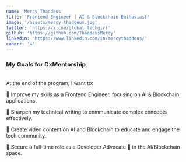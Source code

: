 ```yaml
---
name: 'Mercy Thaddeus'
title: 'Frontend Engineer | AI & Blockchain Enthusiast'
image: '/assets/mercy-thaddeus.jpg'
twitter: 'https://x.com/global_techgirl'
github: 'https://github.com/ThaddeusMercy'
linkedin: 'https://www.linkedin.com/in/mercythaddeus/'
cohort: '4'
---
```


<div>
<h3>My Goals for DxMentorship</h3> <br/>
 At the end of the program, I want to: <br/>

📌 Improve my skills as a Frontend Engineer, focusing on AI & Blockchain applications.<br/>

📌 Sharpen my technical writing to communicate complex concepts effectively. <br/>

📌 Create video content on AI and Blockchain to educate and engage the tech community. <br/>

📌 Secure a full-time role as a Developer Advocate 🥑 in the AI/Blockchain space.

</div>

